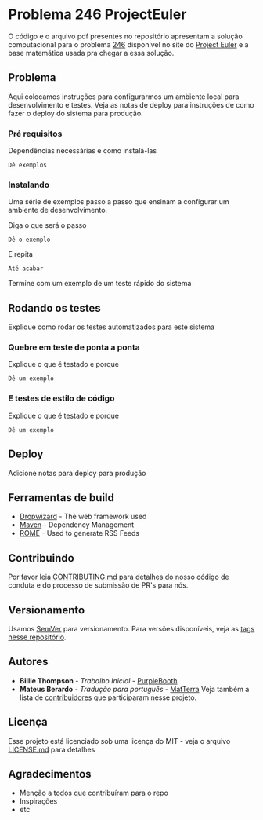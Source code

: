 # Problema 246 ProjectEuler

O código e o arquivo pdf presentes no repositório apresentam a solução computacional para o problema [246](https://projecteuler.net/problem=246) disponível no site do [Project Euler](https://projecteuler.net/about) e a base matemática usada pra chegar a essa solução. 


## Problema

Aqui colocamos instruções para configurarmos um ambiente local para desenvolvimento e testes. Veja as notas de deploy para instruções de como fazer o deploy do sistema para produção.

### Pré requisitos

Dependências necessárias e como instalá-las

```
Dê exemplos
```

### Instalando

Uma série de exemplos passo a passo que ensinam a configurar um ambiente de desenvolvimento.

Diga o que será o passo

```
Dê o exemplo
```

E repita

```
Até acabar
```

Termine com um exemplo de um teste rápido do sistema

## Rodando os testes

Explique como rodar os testes automatizados para este sistema

### Quebre em teste de ponta a ponta

Explique o que é testado e porque

```
Dê um exemplo
```

### E testes de estilo de código

Explique o que é testado e porque

```
Dê um exemplo
```

## Deploy

Adicione notas para deploy para produção

## Ferramentas de build

* [Dropwizard](http://www.dropwizard.io/1.0.2/docs/) - The web framework used
* [Maven](https://maven.apache.org/) - Dependency Management
* [ROME](https://rometools.github.io/rome/) - Used to generate RSS Feeds

## Contribuindo

Por favor leia [CONTRIBUTING.md](https://gist.github.com/PurpleBooth/b24679402957c63ec426) para detalhes do nosso código de conduta e do processo de submissão de PR's para nós.

## Versionamento

Usamos [SemVer](http://semver.org/) para versionamento. Para versões disponíveis, veja as [tags nesse repositório](https://github.com/your/project/tags). 

## Autores

* **Billie Thompson** - *Trabalho Inicial* - [PurpleBooth](https://github.com/PurpleBooth)
* **Mateus Berardo** - *Tradução para português* - [MatTerra](https://github.com/MatTerra)
Veja também a lista de [contribuidores](https://github.com/your/project/contributors) que participaram nesse projeto.

## Licença

Esse projeto está licenciado sob uma licença do MIT - veja o arquivo [LICENSE.md](LICENSE.md) para detalhes

## Agradecimentos

* Menção a todos que contribuíram para o repo
* Inspirações
* etc

